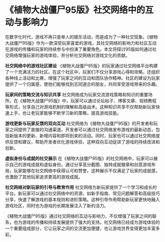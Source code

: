 # 《植物大战僵尸95版》社交网络中的互动与影响力

在数字化时代，游戏不再只是单人的娱乐活动，而是成为了一种社交现象。《植物大战僵尸95版》作为一款深受玩家喜爱的游戏，其社交网络的影响力和社区互动在游戏的传播和玩家的持续参与中扮演了重要角色。本文将探讨95版如何通过社交网络增强玩家的游戏体验，并分析社交网络对游戏文化的贡献。

**社交网络中的游戏社区建设**
《植物大战僵尸95版》的玩家通过社交网络平台构建了一个充满活力的社区。在这个社区中，玩家们不仅分享游戏心得和攻略，还组织各种线上活动和比赛，增强了玩家之间的互动和团队协作精神。社区的建设为玩家提供了一个归属感，使他们能够找到志同道合的朋友，共同享受游戏带来的乐趣。

**玩家间的策略交流与知识共享**
社交网络成为玩家交流游戏策略和知识的重要场所。在《植物大战僵尸95版》中，玩家可以通过论坛帖子、博客文章、视频教程等形式，分享自己对游戏机制的理解和高级战术。这种知识共享不仅帮助新玩家快速上手，也让老玩家能够不断学习新的策略，提高游戏技能。

**游戏更新与玩家反馈的双向互动**
社交网络为《植物大战僵尸95版》的开发者和玩家之间提供了直接的沟通渠道。开发者可以通过社交网络发布游戏的最新动态，包括新版本的更新、新增内容和即将到来的活动。同时，玩家也可以通过社交网络提供反馈和建议，帮助开发者优化游戏体验，这种双向互动促进了游戏的持续改进和创新。

**虚拟身份与成就的社交展示**
在《植物大战僵尸95版》的社交网络中，玩家可以展示自己的游戏成就和虚拟身份。通过分享高分截图、独特成就徽章和创意游戏布局，玩家能够在社交网络中获得认可和赞誉。这种展示不仅满足了玩家的成就感，也激励了其他玩家追求更高的游戏成就。

**社交网络对新玩家的引导与教育作用**
社交网络为新玩家提供了一个学习和成长的平台。新玩家可以通过社交网络中的资源，如新手指南、常见问题解答和高级技巧分享，快速了解游戏的基本规则和进阶策略。这种引导作用帮助新玩家更快地融入游戏社区，同时也为游戏的长期发展注入了新的活力。

《植物大战僵尸95版》通过社交网络的互动与影响力，不仅增强了玩家之间的联系，也为游戏的传播和持续发展提供了强大的支持。社交网络已经成为游戏体验的一个重要组成部分，它让玩家之间的交流更加便捷，也让游戏世界变得更加丰富多彩。